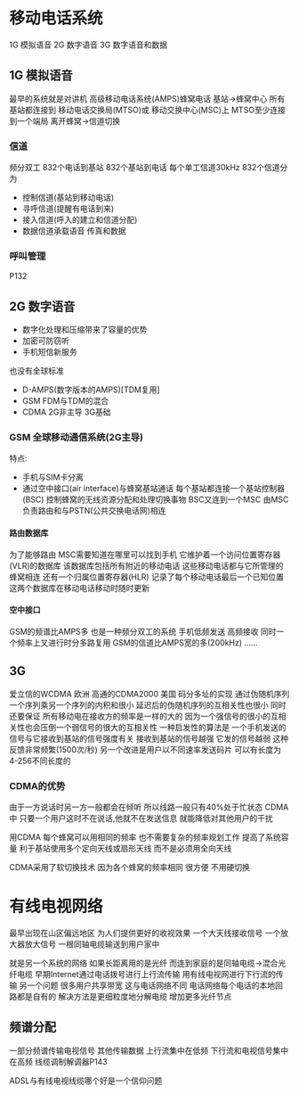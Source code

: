 # 移动电话系统
1G 模拟语音
2G 数字语音
3G 数字语音和数据

## 1G 模拟语音
最早的系统就是对讲机
高级移动电话系统(AMPS)蜂窝电话
基站->蜂窝中心
所有基站都连接到 移动电话交换局(MTSO)或 移动交换中心(MSC)上 MTSO至少连接到一个端局
离开蜂窝->信道切换
 ### 信道
 频分双工
 832个电话到基站
 832个基站到电话
 每个单工信道30kHz
 832个信道分为
- 控制信道(基站到移动电话)
- 寻呼信道(提醒有电话到来)
- 接入信道(呼入的建立和信道分配)
- 数据信道承载语音 传真和数据

### 呼叫管理
P132

## 2G 数字语音
- 数字化处理和压缩带来了容量的优势
- 加密可防窃听
- 手机短信新服务

也没有全球标准
- D-AMPS(数字版本的AMPS)[TDM复用]
- GSM FDM与TDM的混合
- CDMA 2G非主导 3G基础

### GSM 全球移动通信系统(2G主导)
特点:
- 手机与SIM卡分离
- 通过空中接口(air interface)与蜂窝基站通话 每个基站都连接一个基站控制器(BSC) 控制蜂窝的无线资源分配和处理切换事物 BSC又连到一个MSC 由MSC负责路由和与PSTN(公共交换电话网)相连
#### 路由数据库
为了能够路由 MSC需要知道在哪里可以找到手机 它维护着一个访问位置寄存器(VLR)的数据库 该数据库包括所有附近的移动电话 这些移动电话都与它所管理的蜂窝相连 还有一个归属位置寄存器(HLR) 记录了每个移动电话最后一个已知位置 这两个数据库在移动电话移动时随时更新
#### 空中接口
GSM的频谱比AMPS多 也是一种频分双工的系统 手机低频发送 高频接收 同时一个频率上又进行时分多路复用
GSM的信道比AMPS宽的多(200kHz)
......

## 3G
爱立信的WCDMA 欧洲
高通的CDMA2000 美国
码分多址的实现 通过伪随机序列 一个序列乘另一个序列的内积和很小
延迟后的伪随机序列的互相关性也很小
同时还要保证 所有移动电在接收方的频率是一样的大的 因为一个强信号的很小的互相关性也会压倒一个弱信号的很大的互相关性
一种启发性的算法是 一个手机发送的信号与它接收到基站的信号强度有关 接收到基站的信号越强 它发的信号越弱
这种反馈非常频繁(1500次/秒)
另一个改进是用户以不同速率发送码片
可以有长度为4-256不同长度的

### CDMA的优势
由于一方说话时另一方一般都会在倾听 所以线路一般只有40%处于忙状态
CDMA中 只要一个用户这时不在说话,他就不在发送信息 就能降低对其他用户的干扰

用CDMA 每个蜂窝可以用相同的频率 也不需要复杂的频率规划工作 提高了系统容量 利于基站使用多个定向天线或扇形天线 而不是必须用全向天线

CDMA采用了软切换技术 因为各个蜂窝的频率相同 很方便 不用硬切换

# 有线电视网络
最早出现在山区偏远地区 为人们提供更好的收视效果
一个大天线接收信号
一个放大器放大信号
一根同轴电缆输送到用户家中

就是另一个系统的网络
如果长距离用的是光纤 而连到家庭的是同轴电缆->混合光纤电缆
早期Internet通过电话拨号进行上行流传输 用有线电视网进行下行流的传输
另一个问题 很多用户共享带宽 这与电话网络不同 电话网络每个电话的本地回路都是自有的
解决方法是更细粒度地分解电缆 增加更多光纤节点

## 频谱分配
一部分频谱传输电视信号 其他传输数据
上行流集中在低频 下行流和电视信号集中在高频
线缆调制解调器P143

ADSL与有线电视线缆哪个好是一个信仰问题





